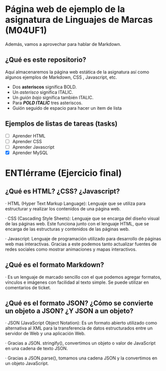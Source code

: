 # Página web de ejemplo de la asignatura de Linguajes de Marcas (M04UF1)

Además, vamos a aprovechar para hablar de Markdown.

## ¿Qué es este repositorio?

Aquí almacenaremos la página web estática de la asignatura así como algunos ejemplos de Markdown, CSS , Javascript, etc.

- Dos **asteriscos** significa BOLD.
- Un *asterisco* significa ITALIC.
- Un _guión bajo_ significa también ITALIC.
- Para ***POLD ITALIC*** tres asteriscos.
- Guión seguido de espacio para hacer un item de lista

## Ejemplos de listas de tareas (tasks)

- [ ] Aprender HTML
- [ ] Aprender CSS
- [ ] Aprender Javascript
- [x] Aprender MySQL

# ENTIérrame (Ejercicio final)

## ¿Qué es HTML? ¿CSS? ¿Javascript?

 · HTML (Hyper Text Markup Language): Lenguaje que se utiliza para estructurar y realizar los contenidos de una página web.

 · CSS (Cascading Style Sheets): Lenguaje que se encarga del diseño visual de las páginas web. Este funciona junto con el lenguaje HTML, que se encarga de las estructuras y contenidos de las páginas web.

 · Javascript: Lenguaje de programación utilizado para desarrollo de páginas web mas interactivas. Gracias a este podemos tanto actualizar fuentes de redes sociales como mostrar animaciones y mapas interactivos.

## ¿Qué es el formato Markdown?

 · Es un lenguaje de marcado sencillo con el que podemos agregar formatos, vínculos e imágenes con facilidad al texto simple. Se puede utilizar en comentarios de ticket.

## ¿Qué es el formato JSON? ¿Cómo se convierte un objeto a JSON? ¿Y JSON a un objeto?

 · JSON (JavaScript Object Notation): Es un formato abierto utilizado como alternativa al XML para la transferencia de datos estructurados entre un servidor de Web y una aplicación Web.

 · Gracias a JSON. stringify(), convertimos un objeto o valor de JavaScript en una cadena de texto JSON.

 · Gracias a JSON.parse(), tomamos una cadena JSON y la convertimos en un objeto JavaScript.

